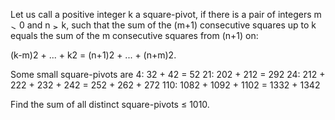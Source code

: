   <p>Let us call a positive integer k a square-pivot, if there is a pair of integers m <img src='images/symbol_gt.gif' width='10' height='10' alt='&gt;' border='0' style='vertical-align:middle;' /> 0 and n <img src='images/symbol_ge.gif' width='10' height='12' alt='&ge;' border='0' style='vertical-align:middle;' /> k, such that the sum of the (m+1) consecutive squares up to k equals the sum of the m consecutive squares from (n+1) on:</p>    (k-m)2 + ... + k2 = (n+1)2 + ... + (n+m)2.    <p>Some small square-pivots are  4: 32 + 42   = 52  21: 202 + 212 = 292  24: 212 + 222 + 232 + 242 = 252 + 262 + 272  110: 1082 + 1092 + 1102 = 1332 + 1342</p>    <p>Find the sum of all distinct square-pivots &le; 1010.</p>  